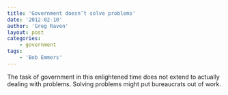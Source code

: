 ```yaml
---
title: 'Government doesn’t solve problems'
date: '2012-02-10'
author: 'Greg Raven'
layout: post
categories:
    - government
tags:
    - 'Bob Emmers'
---
```


The task of government in this enlightened time does not extend to actually dealing with problems. Solving problems might put bureaucrats out of work.